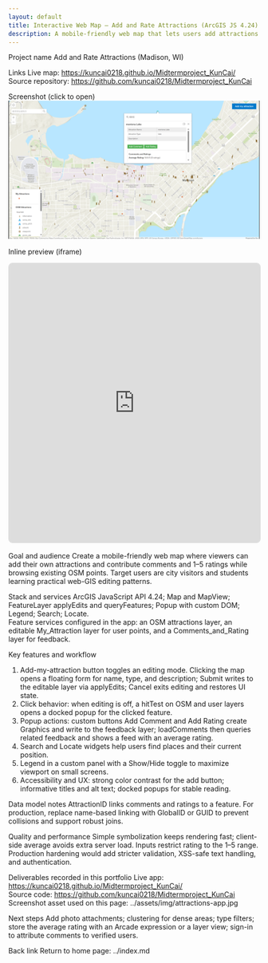 ```yaml
---
layout: default
title: Interactive Web Map — Add and Rate Attractions (ArcGIS JS 4.24)
description: A mobile-friendly web map that lets users add attractions and leave comments/ratings. Built with ArcGIS JavaScript API 4.24 using FeatureLayer editing, custom popups, Search/Locate widgets, and a toggleable legend.
---
```


Project name
Add and Rate Attractions (Madison, WI)

Links
Live map: https://kuncai0218.github.io/Midtermproject_KunCai/
Source repository: https://github.com/kuncai0218/Midtermproject_KunCai

Screenshot (click to open)
[![App screenshot](../assets/img/Interactive-Web-Map.jpg "Alt: Madison basemap with custom and OSM attractions. Popup shows fields plus buttons to add a comment or rating; legend on the left; Search and Locate at top-left; Add my attraction button at top-right.")](https://kuncai0218.github.io/Midtermproject_KunCai/)

Inline preview (iframe)
<iframe src="https://kuncai0218.github.io/Midtermproject_KunCai/" title="Interactive Web Map — live demo" width="100%" height="560" loading="lazy" style="border:1px solid #ddd;border-radius:8px;"></iframe>

Goal and audience
Create a mobile-friendly web map where viewers can add their own attractions and contribute comments and 1–5 ratings while browsing existing OSM points. Target users are city visitors and students learning practical web-GIS editing patterns.

Stack and services
ArcGIS JavaScript API 4.24; Map and MapView; FeatureLayer applyEdits and queryFeatures; Popup with custom DOM; Legend; Search; Locate.  
Feature services configured in the app: an OSM attractions layer, an editable My_Attraction layer for user points, and a Comments_and_Rating layer for feedback.

Key features and workflow
1) Add-my-attraction button toggles an editing mode. Clicking the map opens a floating form for name, type, and description; Submit writes to the editable layer via applyEdits; Cancel exits editing and restores UI state.  
2) Click behavior: when editing is off, a hitTest on OSM and user layers opens a docked popup for the clicked feature.  
3) Popup actions: custom buttons Add Comment and Add Rating create Graphics and write to the feedback layer; loadComments then queries related feedback and shows a feed with an average rating.  
4) Search and Locate widgets help users find places and their current position.  
5) Legend in a custom panel with a Show/Hide toggle to maximize viewport on small screens.  
6) Accessibility and UX: strong color contrast for the add button; informative titles and alt text; docked popups for stable reading.

Data model notes
AttractionID links comments and ratings to a feature. For production, replace name-based linking with GlobalID or GUID to prevent collisions and support robust joins.

Quality and performance
Simple symbolization keeps rendering fast; client-side average avoids extra server load. Inputs restrict rating to the 1–5 range. Production hardening would add stricter validation, XSS-safe text handling, and authentication.

Deliverables recorded in this portfolio
Live app: https://kuncai0218.github.io/Midtermproject_KunCai/  
Source code: https://github.com/kuncai0218/Midtermproject_KunCai  
Screenshot asset used on this page: ../assets/img/attractions-app.jpg

Next steps
Add photo attachments; clustering for dense areas; type filters; store the average rating with an Arcade expression or a layer view; sign-in to attribute comments to verified users.

Back link
Return to home page: ../index.md
